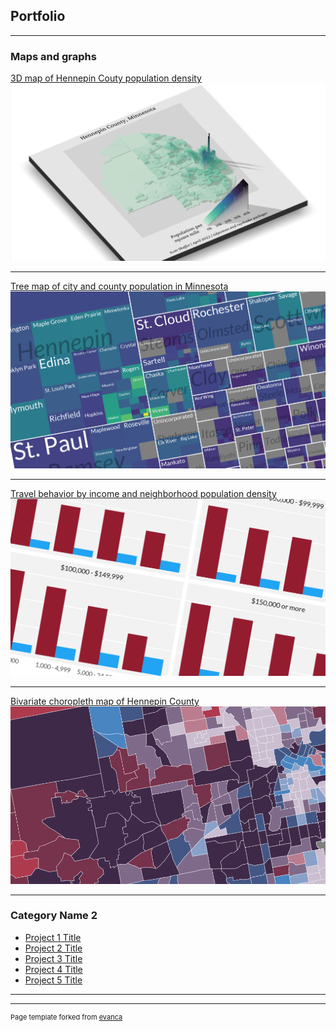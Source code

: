 ## Portfolio

---

### Maps and graphs 


[3D map of Hennepin Couty population density](https://github.com/scottdshaffer/3d-hennepin-map)
<img src="images/3d map_2.png"/>

---
[Tree map of city and county population in Minnesota](/pdf/sample_presentation.pdf)
<img src="images/chart1_treemap_2.png"/>

---
[Travel behavior by income and neighborhood population density](http://example.com/)
<img src="images/chart16_nhts_2.png"/>

---
[Bivariate choropleth map of Hennepin County](https://github.com/scottdshaffer/bivariate-choropleth)
<img src="images/chart15_bivariate_2.png"/>

---

### Category Name 2

- [Project 1 Title](http://example.com/)
- [Project 2 Title](http://example.com/)
- [Project 3 Title](http://example.com/)
- [Project 4 Title](http://example.com/)
- [Project 5 Title](http://example.com/)

---




---
<p style="font-size:11px">Page template forked from <a href="https://github.com/evanca/quick-portfolio">evanca</a></p>
<!-- Remove above link if you don't want to attibute -->
